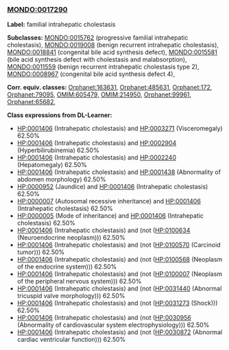 
### [MONDO:0017290](http://purl.obolibrary.org/obo/MONDO_0017290)
**Label:** familial intrahepatic cholestasis

**Subclasses:** [MONDO:0015762](http://purl.obolibrary.org/obo/MONDO_0015762) (progressive familial intrahepatic cholestasis), [MONDO:0019008](http://purl.obolibrary.org/obo/MONDO_0019008) (benign recurrent intrahepatic cholestasis), [MONDO:0018841](http://purl.obolibrary.org/obo/MONDO_0018841) (congenital bile acid synthesis defect), [MONDO:0015581](http://purl.obolibrary.org/obo/MONDO_0015581) (bile acid synthesis defect with cholestasis and malabsorption), [MONDO:0011559](http://purl.obolibrary.org/obo/MONDO_0011559) (benign recurrent intrahepatic cholestasis type 2), [MONDO:0008967](http://purl.obolibrary.org/obo/MONDO_0008967) (congenital bile acid synthesis defect 4), 

**Corr. equiv. classes:** [Orphanet:163631](http://www.orpha.net/ORDO/Orphanet_163631), [Orphanet:485631](http://www.orpha.net/ORDO/Orphanet_485631), [Orphanet:172](http://www.orpha.net/ORDO/Orphanet_172), [Orphanet:79095](http://www.orpha.net/ORDO/Orphanet_79095), [OMIM:605479](http://purl.obolibrary.org/obo/OMIM_605479), [OMIM:214950](http://purl.obolibrary.org/obo/OMIM_214950), [Orphanet:99961](http://www.orpha.net/ORDO/Orphanet_99961), [Orphanet:65682](http://www.orpha.net/ORDO/Orphanet_65682), 

**Class expressions from DL-Learner:**

- [HP:0001406](http://purl.obolibrary.org/obo/HP_0001406) (Intrahepatic cholestasis) and [HP:0003271](http://purl.obolibrary.org/obo/HP_0003271) (Visceromegaly) 62.50%
- [HP:0001406](http://purl.obolibrary.org/obo/HP_0001406) (Intrahepatic cholestasis) and [HP:0002904](http://purl.obolibrary.org/obo/HP_0002904) (Hyperbilirubinemia) 62.50%
- [HP:0001406](http://purl.obolibrary.org/obo/HP_0001406) (Intrahepatic cholestasis) and [HP:0002240](http://purl.obolibrary.org/obo/HP_0002240) (Hepatomegaly) 62.50%
- [HP:0001406](http://purl.obolibrary.org/obo/HP_0001406) (Intrahepatic cholestasis) and [HP:0001438](http://purl.obolibrary.org/obo/HP_0001438) (Abnormality of abdomen morphology) 62.50%
- [HP:0000952](http://purl.obolibrary.org/obo/HP_0000952) (Jaundice) and [HP:0001406](http://purl.obolibrary.org/obo/HP_0001406) (Intrahepatic cholestasis) 62.50%
- [HP:0000007](http://purl.obolibrary.org/obo/HP_0000007) (Autosomal recessive inheritance) and [HP:0001406](http://purl.obolibrary.org/obo/HP_0001406) (Intrahepatic cholestasis) 62.50%
- [HP:0000005](http://purl.obolibrary.org/obo/HP_0000005) (Mode of inheritance) and [HP:0001406](http://purl.obolibrary.org/obo/HP_0001406) (Intrahepatic cholestasis) 62.50%
- [HP:0001406](http://purl.obolibrary.org/obo/HP_0001406) (Intrahepatic cholestasis) and (not ([HP:0100634](http://purl.obolibrary.org/obo/HP_0100634) (Neuroendocrine neoplasm))) 62.50%
- [HP:0001406](http://purl.obolibrary.org/obo/HP_0001406) (Intrahepatic cholestasis) and (not ([HP:0100570](http://purl.obolibrary.org/obo/HP_0100570) (Carcinoid tumor))) 62.50%
- [HP:0001406](http://purl.obolibrary.org/obo/HP_0001406) (Intrahepatic cholestasis) and (not ([HP:0100568](http://purl.obolibrary.org/obo/HP_0100568) (Neoplasm of the endocrine system))) 62.50%
- [HP:0001406](http://purl.obolibrary.org/obo/HP_0001406) (Intrahepatic cholestasis) and (not ([HP:0100007](http://purl.obolibrary.org/obo/HP_0100007) (Neoplasm of the peripheral nervous system))) 62.50%
- [HP:0001406](http://purl.obolibrary.org/obo/HP_0001406) (Intrahepatic cholestasis) and (not ([HP:0031440](http://purl.obolibrary.org/obo/HP_0031440) (Abnormal tricuspid valve morphology))) 62.50%
- [HP:0001406](http://purl.obolibrary.org/obo/HP_0001406) (Intrahepatic cholestasis) and (not ([HP:0031273](http://purl.obolibrary.org/obo/HP_0031273) (Shock))) 62.50%
- [HP:0001406](http://purl.obolibrary.org/obo/HP_0001406) (Intrahepatic cholestasis) and (not ([HP:0030956](http://purl.obolibrary.org/obo/HP_0030956) (Abnormality of cardiovascular system electrophysiology))) 62.50%
- [HP:0001406](http://purl.obolibrary.org/obo/HP_0001406) (Intrahepatic cholestasis) and (not ([HP:0030872](http://purl.obolibrary.org/obo/HP_0030872) (Abnormal cardiac ventricular function))) 62.50%


